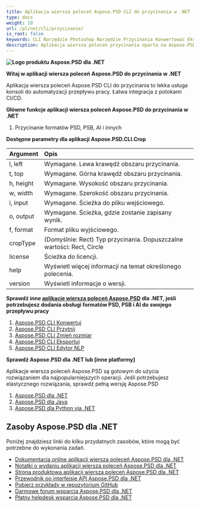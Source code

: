 ```yaml
---
title: Aplikacja wiersza poleceń Aspose.PSD CLI do przycinania w .NET
type: docs
weight: 10
url: /pl/net/cli/przycinanie/
is_root: false
keywords: CLI Narzędzie Photoshop Narzędzie Przycinania Konwertować Eksportować Biblioteka C# API PSD
description: Aplikacja wiersza poleceń przycinania oparta na Aspose.PSD dla formatów plików PSD, PSB i AI. Automatyzacja CI/CD bez kodu. Obsługuje przycinanie plików PSD, PSB oraz eksportowanie do PDF, TIFF, JPEG, JPEG2000, PNG, GIF i BMP. Nie wymaga instalacji Adobe Photoshopa ani Adobe Illustratora i może być uruchamiana z konsoli bez dodatkowego kodu.
---
```


**![Logo produktu Aspose.PSD dla .NET](home_1.png)**

**Witaj w aplikacji wiersza poleceń Aspose.PSD do przycinania w .NET**

Aplikacja wiersza poleceń Aspose.PSD CLI do przycinania to lekka usługa konsoli do automatyzacji przepływu pracy. Łatwa integracja z potokami CI/CD.

**Główne funkcje aplikacji wiersza poleceń Aspose.PSD do przycinania w .NET**

1. Przycinanie formatów PSD, PSB, AI i innych

**Dostępne parametry dla aplikacji Aspose.PSD.CLI.Crop**

| **Argument** | **Opis**                                                                     |
|:-------------|:------------------------------------------------------------------------------------|
| l, left      | Wymagane. Lewa krawędź obszaru przycinania.                                     |
| t, top       | Wymagane. Górna krawędź obszaru przycinania.                                    |
| h, height    | Wymagane. Wysokość obszaru przycinania.                                         |
| w, width     | Wymagane. Szerokość obszaru przycinania.                                        |
|  i, input    | Wymagane. Ścieżka do pliku wejściowego.                                         |
| o, output    | Wymagane. Ścieżka, gdzie zostanie zapisany wynik.                               |
|  f, format   | Format pliku wyjściowego.                                                      |
| cropType     | (Domyślnie: Rect) Typ przycinania. Dopuszczalne wartości: Rect, Circle        |
| license      | Ścieżka do licencji.                                                           |
| help         | Wyświetl więcej informacji na temat określonego polecenia.                     |
| version      | Wyświetl informacje o wersji.                                                  |

**Sprawdź inne [aplikacje wiersza poleceń Aspose.PSD](https://docs.aspose.com/psd/net/cli) dla .NET, jeśli potrzebujesz dodania obsługi formatów PSD, PSB i AI do swojego przepływu pracy**

1. [Aspose.PSD CLI Konwertuj](/psd/pl/net/cli/konwertuj)
2. [Aspose.PSD CLI Przytnij](/psd/pl/net/cli/przycinanie)
3. [Aspose.PSD CLI Zmień rozmiar](/psd/pl/net/cli/zmiana-rozmiaru)
4. [Aspose.PSD CLI Eksportuj](/psd/pl/net/cli/eksport)
5. [Aspose.PSD CLI Edytor NLP](/psd/pl/net/cli/edytor-nlp)

**Sprawdź Aspose.PSD dla .NET lub [inne platformy]**

Aplikacje wiersza poleceń Aspose.PSD są gotowym do użycia rozwiązaniem dla najpopularniejszych operacji. Jeśli potrzebujesz elastycznego rozwiązania, sprawdź pełną wersję Aspose.PSD

1. [Aspose.PSD dla .NET](https://releases.aspose.com/psd/net/)
2. [Aspose.PSD dla Java](https://releases.aspose.com/psd/java/) 
3. [Aspose.PSD dla Python via .NET](https://releases.aspose.com/psd/python-net/)

## **Zasoby Aspose.PSD dla .NET**

Poniżej znajdziesz linki do kilku przydatnych zasobów, które mogą być potrzebne do wykonania zadań.

- [Dokumentacja online aplikacji wiersza poleceń Aspose.PSD dla .NET](/psd/pl/net/cli/przycinanie)
- [Notatki o wydaniu aplikacji wiersza poleceń Aspose.PSD dla .NET](/psd/pl/net/cli/notatki-o-wydaniu/)
- [Strona produktowa aplikacji wiersza poleceń Aspose.PSD dla .NET](https://products.aspose.com/psd/net/cli)
- [Przewodnik po interfejsie API Aspose.PSD dla .NET](https://reference.aspose.com/net/psd)
- [Pobierz przykłady w repozytorium GitHub](https://github.com/aspose-psd/CLI-Applications)
- [Darmowe forum wsparcia Aspose.PSD dla .NET](https://forum.aspose.com/c/psd)
- [Płatny helpdesk wsparcia Aspose.PSD dla .NET](https://helpdesk.aspose.com/)
